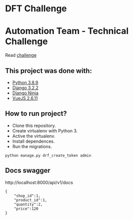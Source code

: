 # DFT Challenge

# Automation Team - Technical Challenge

Read [challenge](challenge.md)

## This project was done with:

* [Python 3.8.9](https://www.python.org/)
* [Django 3.2.2](https://www.djangoproject.com/)
* [Django Ninja](https://www.django-rest-framework.org/)
* [VueJS 2.6.11](https://vuejs.org/)


## How to run project?

* Clone this repository.
* Create virtualenv with Python 3.
* Active the virtualenv.
* Install dependences.
* Run the migrations.


```
python manage.py drf_create_token admin
```

## Docs swagger

http://localhost:8000/api/v1/docs

```
{
    "shop_id":1,
    "product_id":1,
    "quantity":2,
    "price":120
}
```

